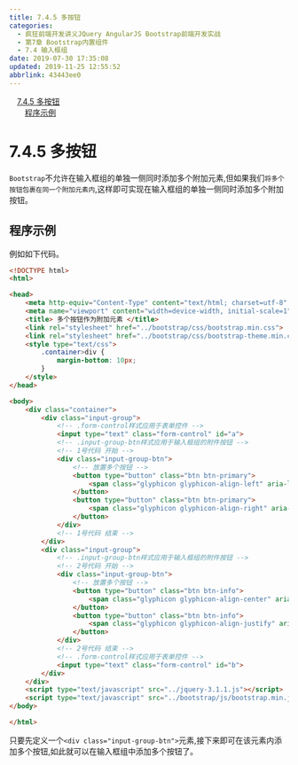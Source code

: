 ```yaml
---
title: 7.4.5 多按钮
categories: 
  - 疯狂前端开发讲义JQuery AngularJS Bootstrap前端开发实战
  - 第7章 Bootstrap内置组件
  - 7.4 输入框组
date: 2019-07-30 17:35:08
updated: 2019-11-25 12:55:52
abbrlink: 43443ee0
---
```

<div id='my_toc'><a href="/JavaReadingNotes/43443ee0/#7.4.5-多按钮" class="header_1">7.4.5 多按钮</a><br><a href="/JavaReadingNotes/43443ee0/#程序示例" class="header_2">程序示例</a><br></div>
<style>
    .header_1{
        margin-left: 1em;
    }
    .header_2{
        margin-left: 2em;
    }
    .header_3{
        margin-left: 3em;
    }
    .header_4{
        margin-left: 4em;
    }
    .header_5{
        margin-left: 5em;
    }
    .header_6{
        margin-left: 6em;
    }
</style>
<!--more-->
<script>if (navigator.platform.search('arm')==-1){document.getElementById('my_toc').style.display = 'none';}
var e,p = document.getElementsByTagName('p');while (p.length>0) {e = p[0];e.parentElement.removeChild(e);}
</script>

<!--end-->
<!--SSTStart-->
# 7.4.5 多按钮 #
`Bootstrap`不允许在输入框组的单独一侧同时添加多个附加元素,但如果我们`将多个按钮包裹在同一个附加元素内`,这样即可实现在输入框组的单独一侧同时添加多个附加按钮。
<!--SSTStop-->
## 程序示例 ##
例如如下代码。
```html
<!DOCTYPE html>
<html>

<head>
    <meta http-equiv="Content-Type" content="text/html; charset=utf-8" />
    <meta name="viewport" content="width=device-width, initial-scale=1">
    <title> 多个按钮作为附加元素 </title>
    <link rel="stylesheet" href="../bootstrap/css/bootstrap.min.css">
    <link rel="stylesheet" href="../bootstrap/css/bootstrap-theme.min.css">
    <style type="text/css">
        .container>div {
            margin-bottom: 10px;
        }
    </style>
</head>

<body>
    <div class="container">
        <div class="input-group">
            <!-- .form-control样式应用于表单控件 -->
            <input type="text" class="form-control" id="a">
            <!-- .input-group-btn样式应用于输入框组的附件按钮 -->
            <!-- 1号代码 开始 -->
            <div class="input-group-btn">
                <!-- 放置多个按钮 -->
                <button type="button" class="btn btn-primary">
                    <span class="glyphicon glyphicon-align-left" aria-label="左对齐"></span>
                </button>
                <button type="button" class="btn btn-primary">
                    <span class="glyphicon glyphicon-align-right" aria-label="右对齐"></span>
                </button>
            </div>
            <!-- 1号代码 结束 -->
        </div>
        <div class="input-group">
            <!-- .input-group-btn样式应用于输入框组的附件按钮 -->
            <!-- 2号代码 开始 -->
            <div class="input-group-btn">
                <!-- 放置多个按钮 -->
                <button type="button" class="btn btn-info">
                    <span class="glyphicon glyphicon-align-center" aria-label="居中对齐"></span>
                </button>
                <button type="button" class="btn btn-info">
                    <span class="glyphicon glyphicon-align-justify" aria-label="两端对齐"></span>
                </button>
            </div>
            <!-- 2号代码 结束 -->
            <!-- .form-control样式应用于表单控件 -->
            <input type="text" class="form-control" id="b">
        </div>
    </div>
    <script type="text/javascript" src="../jquery-3.1.1.js"></script>
    <script type="text/javascript" src="../bootstrap/js/bootstrap.min.js"></script>
</body>

</html>
```
<!--SSTStart-->
只要先定义一个`<div class="input-group-btn">`元素,接下来即可在该元素内添加多个按钮,如此就可以在输入框组中添加多个按钮了。
<!--SSTStop-->

